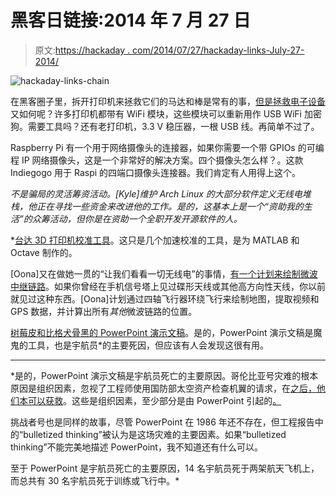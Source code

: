 # 黑客日链接:2014 年 7 月 27 日

> 原文:[https://hackaday . com/2014/07/27/hackaday-links-July-27-2014/](https://hackaday.com/2014/07/27/hackaday-links-july-27-2014/)

![hackaday-links-chain](../Images/da184e9bde007f88b719f5aafc440574.png)

在黑客圈子里，拆开打印机来拯救它们的马达和棒是常有的事，[但是拯救电子设备](https://alexkaltsas.wordpress.com/2014/07/22/hacking-a-printerss-wifi-module/)又如何呢？许多打印机都带有 WiFi 模块，这些模块可以重新用作 USB WiFi 加密狗。需要工具吗？还有老打印机，3.3 V 稳压器，一根 USB 线。再简单不过了。

Raspberry Pi 有一个用于网络摄像头的连接器，如果你需要一个带 GPIOs 的可编程 IP 网络摄像头，这是一个非常好的解决方案。四个摄像头怎么样？。这款 Indiegogo 用于 Raspi 的四端口摄像头连接器。我们肯定有人用得上这个。

[](https://www.indiegogo.com/projects/a-month-of-rtl-sdr)*不是骗局的灵活筹资活动。[Kyle]维护 Arch Linux 的大部分软件定义无线电堆栈，他正在寻找一些资金来改进他的工作。是的，这基本上是一个“资助我的生活”的众筹活动，但你是在资助一个全职开发开源软件的人。*

 *[台达 3D 打印机校准工具](http://wp.boim.com/?p=94)。这只是几个加速校准的工具，是为 MATLAB 和 Octave 制作的。

[Oona]又在做她一贯的“让我们看看一切无线电”的事情，[有一个计划来绘制微波中继链路](http://www.windytan.com/2014/07/mapping-microwave-relay-links-from-video.html)。如果你曾经在手机信号塔上见过碟形天线或其他高方向性天线，你以前就见过这种东西。[Oona]计划通过四轴飞行器环绕飞行来绘制地图，提取视频和 GPS 数据，并计算出所有*其他*微波链路的位置。

[树莓皮和比格犬骨黑的 PowerPoint 演示文稿](https://github.com/eried/PowerSpeck)。是的，PowerPoint 演示文稿是魔鬼的工具，也是宇航员*的主要死因，但应该有人会发现这很有用。

* * *

*是的，PowerPoint 演示文稿是宇航员死亡的主要原因。哥伦比亚号灾难的根本原因是组织因素，忽视了工程师使用国防部太空资产检查机翼的请求，在[之后，他们本可以获救](http://arstechnica.com/science/2014/02/the-audacious-rescue-plan-that-might-have-saved-space-shuttle-columbia/)。这些是组织因素，至少部分是由 PowerPoint 引起的[。](http://www.edwardtufte.com/bboard/q-and-a-fetch-msg?msg_id=0001yB)

挑战者号也是同样的故事，尽管 PowerPoint 在 1986 年还不存在，但工程报告中的“bulletized thinking”被认为是这场灾难的主要因素。如果“bulletized thinking”不能完美地描述 PowerPoint，我不知道还有什么可以。

至于 PowerPoint 是宇航员死亡的主要原因，14 名宇航员死于两架航天飞机上，而总共有 30 名宇航员死于训练或飞行中。*